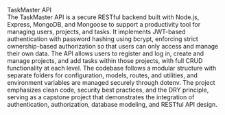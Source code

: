 TaskMaster API   
The TaskMaster API is a secure RESTful backend built with Node.js, Express, MongoDB, and Mongoose to support a productivity tool for managing users, projects, and tasks. It implements JWT-based authentication with password hashing using bcrypt, enforcing strict ownership-based authorization so that users can only access and manage their own data. The API allows users to register and log in, create and manage projects, and add tasks within those projects, with full CRUD functionality at each level. The codebase follows a modular structure with separate folders for configuration, models, routes, and utilities, and environment variables are managed securely through dotenv. The project emphasizes clean code, security best practices, and the DRY principle, serving as a capstone project that demonstrates the integration of authentication, authorization, database modeling, and RESTful API design.   

